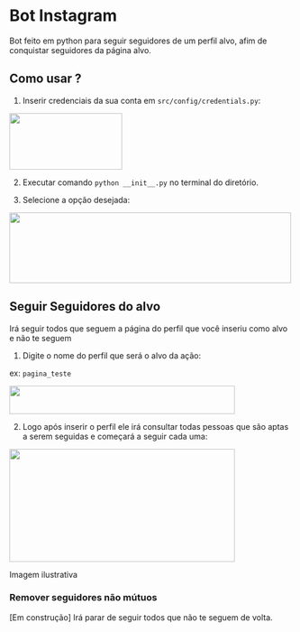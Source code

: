 # Bot Instagram

Bot feito em python para seguir seguidores de um perfil alvo, afim de conquistar seguidores da página alvo.

## Como usar ?
1. Inserir credenciais da sua conta em `src/config/credentials.py`:

<img src="https://user-images.githubusercontent.com/23104752/92415150-03a29e00-f12e-11ea-9cd9-8a2bfcd871a4.png" height="100" width="200">

2. Executar comando `python __init__.py` no terminal do diretório.


3. Selecione a opção desejada:

<img src="https://user-images.githubusercontent.com/23104752/92415686-83ca0300-f130-11ea-9007-f19fc2f9a1bd.png" height="125" width="500">


## Seguir Seguidores do alvo

Irá seguir todos que seguem a página do perfil que você inseriu como alvo e não te seguem
1. Digite o nome do perfil que será o alvo da ação:

ex: `pagina_teste`

<img src="https://user-images.githubusercontent.com/23104752/92415898-5893e380-f131-11ea-9010-8f3709bd1564.png" height="50" width="400">

2. Logo após inserir o perfil ele irá consultar todas pessoas que são aptas a serem seguidas e começará a seguir cada uma:

<img src="https://user-images.githubusercontent.com/23104752/92416088-32227800-f132-11ea-8962-e3fb84ccbfb2.png" height="200" width="400">

Imagem ilustrativa


### Remover seguidores não mútuos
[Em construção] Irá parar de seguir todos que não te seguem de volta.